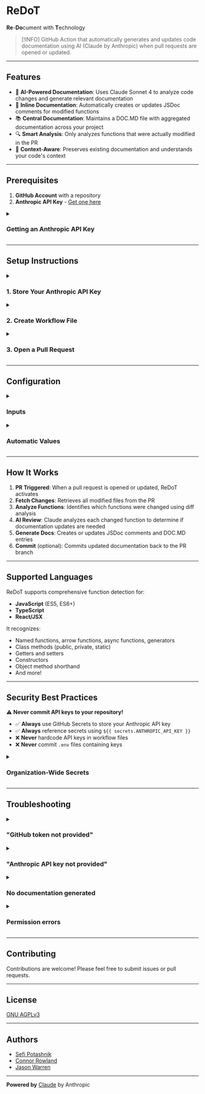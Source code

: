 # ReDoT

**Re**-**Do**cument with **T**echnology

> [!INFO]
> GitHub Action that automatically generates and updates code documentation using AI (Claude by Anthropic) when pull requests are opened or updated.

---

## Features

- 🤖 **AI-Powered Documentation**: Uses Claude Sonnet 4 to analyze code changes and generate relevant documentation
- 📝 **Inline Documentation**: Automatically creates or updates JSDoc comments for modified functions
- 📚 **Central Documentation**: Maintains a DOC.MD file with aggregated documentation across your project
- 🔍 **Smart Analysis**: Only analyzes functions that were actually modified in the PR
- 🎯 **Context-Aware**: Preserves existing documentation and understands your code's context

---

## Prerequisites

1. **GitHub Account** with a repository
2. **Anthropic API Key** - [Get one here](https://console.anthropic.com/)

<details><summary><h3>Getting an Anthropic API Key</h3></summary>
<ol>
    <li>Go to the [Anthropic console](https://console.anthropic.com/)</li>
    <li>Sign up or log in to your account</li>
    <li>Navigate to **API Keys** in the dashboard</li>
    <li>Click **Create Key**</li>
    <li>Copy the key (you won't be able to see it again!)</li>
    <li>Store it securely in your GitHub repository secrets (see Setup Instructions below)</li>
</ol>
</details>

---

## Setup Instructions

<details><summary><h3>1. Store Your Anthropic API Key</h3></summary>
<ol>
    <li>Go to your repository on GitHub</li>
    <li>Click <strong>Settings</strong> → <strong>Secrets and variables</strong> → <strong>Actions</strong></li>
    <li>Click <strong>New repository secret</strong></li>
    <li>Name: <pre>ANTHROPIC_API_KEY</pre></li>
    <li>Value: Paste your Anthropic API key</li>
    <li>Click <strong>Add secret</strong></li>
</ol>
</details>

<details><summary><h3>2. Create Workflow File</h3></summary>
Create a file <pre>.github/workflows/redot.yml</pre> in your repository:

```yaml
name: Auto-generate Documentation

on:
    pull_request:
    types: [opened, synchronize]

jobs:
    update-docs:
    runs-on: ubuntu-latest
    permissions:
        contents: write
        pull-requests: read

    steps:
        - uses: actions/checkout@v3

        - name: Generate Documentation with ReDoT
        uses: <your-org>/ReDoT@v1  # Replace with actual published action path
        with:
            owner: ${{ github.repository_owner }}
            repo: ${{ github.event.repository.name }}
            pull: ${{ github.event.pull_request.number }}
            anthropic_api_key: ${{ secrets.ANTHROPIC_API_KEY }}
            # github_token is optional - defaults to ${{ github.token }}
```
</details>

<details><summary><h3>3. Open a Pull Request</h3></summary>
Once the workflow is set up, ReDoT will automatically run on every pull request!
</details>

---

## Configuration

<details><summary><h3>Inputs</h3></summary>
<table>
    <tr>
        <th>Input</th>
        <th>Required</th>
        <th>Default</th>
        <th>Description</th>
    </tr>
    <tr>
        <td><pre>owner</pre></td>
        <td>✅ Yes</td>
        <td>-</td>
        <td>Owner of the repository</td>
    </tr>
    <tr>
        <td><pre>repo</pre></td>
        <td>✅ Yes</td>
        <td>-</td>
        <td>Repository name</td>
    </tr>
    <tr>
        <td><pre>pull</pre></td>
        <td>✅ Yes</td>
        <td>-</td>
        <td>Pull request number</td>
    </tr>
    <tr>
        <td><pre>anthropic_api_key</pre></td>
        <td>✅ Yes</td>
        <td>-</td>
        <td>Your Anthropic API key for Claude</td>
    </tr>
    <tr>
        <td><pre>github_token</pre></td>
        <td>❌ No</td>
        <td><pre>${{ github.token }}</pre></td>
        <td>GitHub token for API access</td>
    </tr>
</table>
</details>

<details><summary><h3>Automatic Values</h3></summary>
For most use cases, you can use GitHub context variables:

```yaml
with:
    owner: ${{ github.repository_owner }}
    repo: ${{ github.event.repository.name }}
    pull: ${{ github.event.pull_request.number }}
    anthropic_api_key: ${{ secrets.ANTHROPIC_API_KEY }}
```
</details>

---

## How It Works

1. **PR Triggered**: When a pull request is opened or updated, ReDoT activates
2. **Fetch Changes**: Retrieves all modified files from the PR
3. **Analyze Functions**: Identifies which functions were changed using diff analysis
4. **AI Review**: Claude analyzes each changed function to determine if documentation updates are needed
5. **Generate Docs**: Creates or updates JSDoc comments and DOC.MD entries
6. **Commit** (optional): Commits updated documentation back to the PR branch

---

## Supported Languages

ReDoT supports comprehensive function detection for:

- **JavaScript** (ES5, ES6+)
- **TypeScript**
- **React/JSX**

It recognizes:
- Named functions, arrow functions, async functions, generators
- Class methods (public, private, static)
- Getters and setters
- Constructors
- Object method shorthand
- And more!

---

## Security Best Practices

⚠️ **Never commit API keys to your repository!**

- ✅ **Always** use GitHub Secrets to store your Anthropic API key
- ✅ **Always** reference secrets using `${{ secrets.ANTHROPIC_API_KEY }}`
- ❌ **Never** hardcode API keys in workflow files
- ❌ **Never** commit `.env` files containing keys

<details><summary><h3>Organization-Wide Secrets</h3></summary>
For multiple repositories:

<ol>
    <li>Go to your <strong>Organization Settings</strong></li>
    <li>Navigate to <strong>Secrets and variables</strong> → <strong>Actions</strong></li>
    <li>Create an organization-level secret named <pre>ANTHROPIC_API_KEY</pre></li>
    <li>Select which repositories can access it</li>
</ol>
</details>

---

## Troubleshooting

<details><summary><h3>"GitHub token not provided"</h3></summary>
<strong>Solution:</strong> The action should automatically use <pre>${{ github.token }}</pre>. If this fails, explicitly provide it:

```yaml
with:
    github_token: ${{ secrets.GITHUB_TOKEN }}
```
</details>

<details><summary><h3>"Anthropic API key not provided"</h3></summary>
<strong>Solution:</strong> Ensure you've added the secret to your repository:
<ol>
    <li>Check <strong>Settings</strong> → <strong>Secrets</strong> → <strong>Actions</strong></li>
    <li>Verify the secret is named exactly <pre>ANTHROPIC_API_KEY</pre></li>
    <li>Confirm your workflow references it correctly</li>
</ol>
</details>

<details><summary><h3>No documentation generated</h3></summary>
<strong>Possible causes:</strong>
<ul>
    <li>No functions were modified in the PR</li>
    <li>Changes were too minor to warrant documentation updates</li>
    <li>Claude determined existing documentation was sufficient</li>
</ul>
</details>

<details><summary><h3>Permission errors</h3></summary>
<strong>Solution:</strong> Ensure your workflow has the correct permissions:

```yaml
permissions:
  contents: write
  pull-requests: read
```
</details>

---

## Contributing

Contributions are welcome! Please feel free to submit issues or pull requests.

---

## License

[GNU AGPLv3](https://choosealicense.com/licenses/agpl-3.0/#)

---

## Authors

- [Sefi Potashnik](https://github.com/JosephPotashnik)
- [Connor Rowland](https://github.com/FortyTwoFortyTwo)
- [Jason Warren](https://github.com/JasonWarrenUK)

---

**Powered by** [Claude](https://www.anthropic.com/claude) by Anthropic
